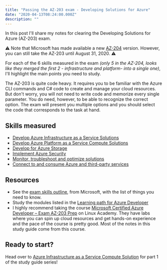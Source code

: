 ```yaml
---
title: "Passing the AZ-203 exam - Developing Solutions for Azure"
date: "2020-04-13T08:24:00.000Z"
description: ""
---
```


In this post I'll share my notes for clearing the Developing Solutions for Azure (AZ-203) exam. 

⚠️ Note that Microsoft has made available a new [AZ-204](https://docs.microsoft.com/en-us/learn/certifications/exams/az-204) version. 
However, you can still take the AZ-203 until August 31, 2020. ⚠

For each of the 6 skills measured in the exam *(only 5 in the AZ-204, looks like they merged the first 2 - infrastructure and platform- into a single one)*, I'll highlight the main points you need to study.

The AZ-203 is quite code heavy. It requires you to be familiar with the Azure CLI commands and C# code to create and manage your cloud resources. But don't worry, you will not need to write code and memorize every single parameter. You do need, however, to be able to recognize the correct option. The exam will present you multiple options and you should select the code that corresponds to the task at hand.

## Skills measured

- [Develop Azure Infrastructure as a Service Solutions](../passing-az-203-p1-azure-infrastructure)
- [Develop Azure Platform as a Service Compute Solutions](../passing-az-203-p2-azure-platform-as-service-compute)
- [Develop for Azure Storage](../passing-az-203-p3-azure-storage)
- [Implement Azure Security](../passing-az-203-p4-azure-security)
- [Monitor, troubleshoot and optimize solutions](../passing-az-203-p5-monitor-azure-solutions)
- [Connect to and consume Azure and third-party services](../passing-az-203-p6-connect-3rd-party-services)
## Resources

- See the [exam skills outline](https://query.prod.cms.rt.microsoft.com/cms/api/am/binary/RE3VEHC), from Microsoft, with the list of things you need to know.
- Study the modules listed in the [Learning path for Azure Developer](https://query.prod.cms.rt.microsoft.com/cms/api/am/binary/RWtQqM)
- I highly recommend taking the course [Microsoft Certified Azure Developer – Exam AZ-203 Prep](https://linuxacademy.com/course/microsoft-certified-azure-developer-exam-az-203-prep/) on Linux Academy. They have labs where you can spin up cloud resources and get hands-on experience and the pace of the course is pretty good. Most of the notes in this study guide come from this course.

## Ready to start?

Head over to [Azure Infrastructure as a Service Compute Solution](../passing-az-203-p1-azure-infrastructure) for part 1 of the study guide series!



